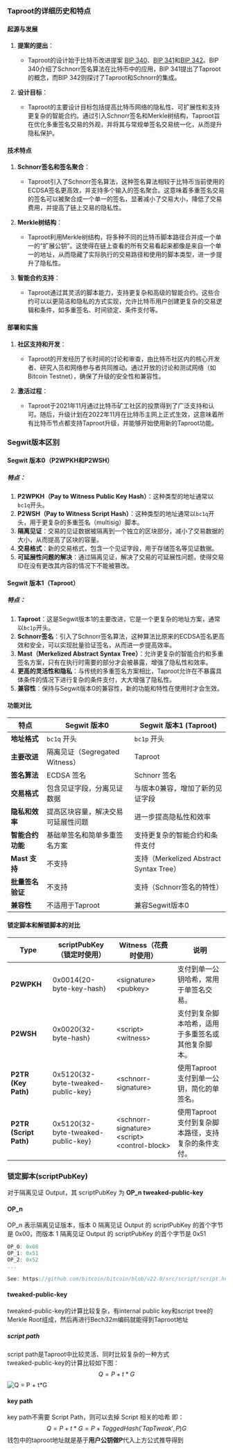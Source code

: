 ### Taproot的详细历史和特点

#### 起源与发展

1. **提案的提出**：
   - Taproot的设计始于比特币改进提案 [BIP 340](https://github.com/bitcoin/bips/blob/master/bip-0340.mediawiki)、[BIP 341](https://github.com/bitcoin/bips/blob/master/bip-0341.mediawiki)和[BIP 342](https://github.com/bitcoin/bips/blob/master/bip-0342.mediawiki)。BIP 340介绍了Schnorr签名算法在比特币中的应用，BIP 341提出了Taproot的概念，而BIP 342则探讨了Taproot和Schnorr的集成。

2. **设计目标**：
   - Taproot的主要设计目标包括提高比特币网络的隐私性、可扩展性和支持更复杂的智能合约。通过引入Schnorr签名和Merkle树结构，Taproot旨在优化多重签名交易的外观，并将其与常规单签名交易统一化，从而提升隐私保护。

#### 技术特点

1. **Schnorr签名和签名聚合**：
   - Taproot引入了Schnorr签名算法，这种签名算法相较于比特币当前使用的ECDSA签名更高效，并支持多个输入的签名聚合。这意味着多重签名交易的签名可以被聚合成一个单一的签名，显著减小了交易大小，降低了交易费用，并提高了链上交易的隐私性。

2. **Merkle树结构**：
   - Taproot利用Merkle树结构，将多种不同的比特币脚本路径合并成一个单一的“扩展公钥”。这使得在链上查看的所有交易看起来都像是来自一个单一的地址，从而隐藏了实际执行的交易路径和使用的脚本类型，进一步提升了隐私性。

3. **智能合约支持**：
   - Taproot通过其灵活的脚本能力，支持更复杂和高级的智能合约。这些合约可以以更简洁和隐私的方式实现，允许比特币用户创建更复杂的交易逻辑和条件，如多重签名、时间锁定、条件支付等。

#### 部署和实施

1. **社区支持和开发**：
   - Taproot的开发经历了长时间的讨论和审查，由比特币社区内的核心开发者、研究人员和网络参与者共同推动。通过开放的讨论和测试网络（如Bitcoin Testnet），确保了升级的安全性和兼容性。

2. **激活过程**：
   - Taproot于2021年11月通过比特币矿工社区的投票得到了广泛支持和认可。随后，升级计划在2022年11月在比特币主网上正式生效，这意味着所有比特币节点都支持Taproot升级，并能够开始使用新的Taproot功能。

### Segwit版本区别

#### Segwit 版本0（P2WPKH和P2WSH）

##### 特点：
1. **P2WPKH（Pay to Witness Public Key Hash）**：这种类型的地址通常以`bc1q`开头。
2. **P2WSH（Pay to Witness Script Hash）**：这种类型的地址通常以`bc1q`开头，用于更复杂的多重签名（multisig）脚本。
3. **隔离见证**：交易的见证数据被隔离到一个独立的区块部分，减小了交易数据的大小，从而提高了区块的容量。
4. **交易格式**：新的交易格式，包含一个见证字段，用于存储签名等见证数据。
5. **可延展性问题的解决**：通过隔离见证，解决了交易的可延展性问题，使得交易ID在没有更改其内容的情况下不能被篡改。

#### Segwit 版本1（Taproot）

##### 特点：
1. **Taproot**：这是Segwit版本1的主要改进，它是一个更复杂的地址方案，通常以`bc1p`开头。
2. **Schnorr签名**：引入了Schnorr签名算法，这种算法比原来的ECDSA签名更高效和安全，可以实现批量验证签名，从而进一步提高效率。
3. **Mast（Merkelized Abstract Syntax Tree）**：允许更复杂的智能合约和多重签名方案，只有在执行时需要的部分才会被暴露，增强了隐私性和效率。
4. **更高的灵活性和隐私**：与传统的多重签名方案相比，Taproot允许在不暴露具体条件的情况下进行复杂的条件支付，大大增强了隐私性。
5. **兼容性**：保持与Segwit版本0的兼容性，新的功能和特性在使用时才会生效。

#### 功能对比

| 特点                           | Segwit 版本0                       | Segwit 版本1 (Taproot)          |
|-------------------------------|------------------------------------|---------------------------------|
| **地址格式**                   | `bc1q` 开头                        | `bc1p` 开头                     |
| **主要改进**                   | 隔离见证（Segregated Witness）      | Taproot                         |
| **签名算法**                   | ECDSA 签名                         | Schnorr 签名                    |
| **交易格式**                   | 包含见证字段，分离见证数据          | 与版本0兼容，增加了新的见证字段 |
| **隐私和效率**                 | 提高区块容量，解决交易可延展性问题   | 进一步提高隐私性和效率          |
| **智能合约功能**               | 基础单签名和简单多重签名方案        | 支持更复杂的智能合约和条件支付   |
| **Mast 支持**                  | 不支持                              | 支持（Merkelized Abstract Syntax Tree） |
| **批量签名验证**               | 不支持                              | 支持（Schnorr签名的特性）        |
| **兼容性**                     | 不适用于Taproot                    | 兼容Segwit版本0                 |

#### 锁定脚本和解锁脚本的对比
| Type                    | scriptPubKey（锁定时使用）                     | Witness（花费时使用）                         | 说明                                      |
|-------------------------|------------------------------------------------|----------------------------------------------|-----------------------------------------|
| **P2WPKH**              | 0x0014{20-byte-key-hash}                       | \<signature\> \<pubkey\>                    | 支付到单一公钥哈希，常用于单签名交易。       |
| **P2WSH**               | 0x0020{32-byte-hash}                           | \<script\> \<witness\>                      | 支付到复杂脚本哈希，适用于多重签名或其他复杂脚本。|
| **P2TR (Key Path)**     | 0x5120{32-byte-tweaked-public-key}             | \<schnorr-signature\>                       | 使用Taproot支付到单一公钥，简化的单签名。       |
| **P2TR (Script Path)**  | 0x5120{32-byte-tweaked-public-key}             | \<schnorr-signature\> \<script\> \<control-block\> | 使用Taproot支付到复杂脚本路径，支持复杂的条件支付。|

### 锁定脚本(scriptPubKey)
对于隔离见证 Output，其 scriptPubKey 为 **OP_n tweaked-public-key**  
#### OP_n
OP_n 表示隔离见证版本，版本 0 隔离见证 Output 的 scriptPubKey 的首个字节是 0x00，而版本 1 隔离见证 Output 的 scriptPubKey 的首个字节是 0x51
```js
OP_0: 0x00
OP_1: 0x51
OP_2: 0x52
...

See: https://github.com/bitcoin/bitcoin/blob/v22.0/src/script/script.h#L68
```

#### tweaked-public-key
tweaked-public-key的计算比较复杂，有internal public key和script tree的Merkle Root组成，然后再进行Bech32m编码就能得到Taproot地址
##### script path
script path是Taproot中比较灵活、同时比较复杂的一种方式  
tweaked-public-key的计算比较如下图：$$Q = P + t*G$$
![$$Q = P + t*G$$](https://aandds.com/blog/images/taproot_tweak.gif)

#### key path
key path不需要 Script Path，则可以去掉 Script 相关的哈希
即：$$Q = P + t*G = P + TaggedHash('TapTweak', P)G$$
钱包中的taproot地址就是基于**用户公钥做P**代入上方公式推导得到